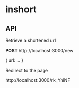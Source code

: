 # inshort

## API

Retrieve a shortened url

**POST** http://localhost:3000/new

{
url: ...
}



Redirect to the page

http://localhost:3000/rk_YniNF
